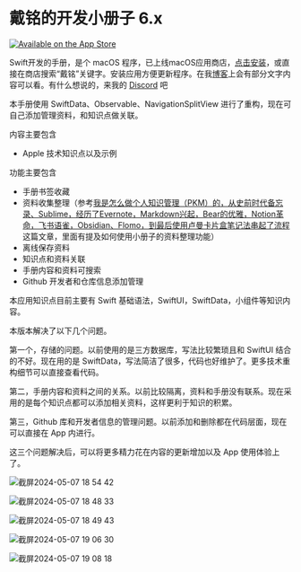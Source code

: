# 戴铭的开发小册子 6.x
[![Available on the App Store](https://ming1016.github.io/qdimg/badge-download-on-the-mac-app-store.svg)](https://apps.apple.com/cn/app/id1609702529)

Swift开发的手册，是个 macOS 程序，已上线macOS应用商店，[点击安装](https://apps.apple.com/cn/app/%E6%88%B4%E9%93%AD%E7%9A%84%E5%BC%80%E5%8F%91%E5%B0%8F%E5%86%8C%E5%AD%90/id1609702529?mt=12)，或直接在商店搜索“戴铭”关键字。安装应用方便更新程序。在我[博客](https://starming.com)上会有部分文字内容可以看。有什么想说的，来我的 [Discord](https://discord.gg/sBksuXjQmj) 吧

本手册使用 SwiftData、Observable、NavigationSplitView 进行了重构，现在可自己添加管理资料，和知识点做关联。

内容主要包含

- Apple 技术知识点以及示例

功能主要包含

- 手册书签收藏
- 资料收集整理（参考[我是怎么做个人知识管理（PKM）的，从史前时代备忘录、Sublime，经历了Evernote，Markdown兴起，Bear的优雅，Notion革命，飞书语雀，Obsidian、Flomo，到最后使用卢曼卡片盒笔记法串起了流程](https://mp.weixin.qq.com/s/PbUOxURK57eIeSnuE1mh4g)这篇文章，里面有提及如何使用小册子的资料整理功能）
- 离线保存资料
- 知识点和资料关联
- 手册内容和资料可搜索
- Github 开发者和仓库信息添加管理

本应用知识点目前主要有 Swift 基础语法，SwiftUI，SwiftData，小组件等知识内容。

本版本解决了以下几个问题。

第一个，存储的问题。以前使用的是三方数据库，写法比较繁琐且和 SwiftUI 结合的不好。现在用的是 SwiftData，写法简洁了很多，代码也好维护了。更多技术重构细节可以直接查看代码。

第二，手册内容和资料之间的关系。以前比较隔离，资料和手册没有联系。现在采用的是每个知识点都可以添加相关资料，这样更利于知识的积累。

第三，Github 库和开发者信息的管理问题。以前添加和删除都在代码层面，现在可以直接在 App 内进行。

这三个问题解决后，可以将更多精力花在内容的更新增加以及 App 使用体验上了。

![截屏2024-05-07 18 54 42](https://github.com/ming1016/SwiftPamphletApp/assets/251980/9514574b-0f20-4ff5-848c-9b5130f03b81)

![截屏2024-05-07 18 48 33](https://github.com/ming1016/SwiftPamphletApp/assets/251980/f748a32d-7f4d-4327-a4b5-97a65ca754ec)

![截屏2024-05-07 18 49 43](https://github.com/ming1016/SwiftPamphletApp/assets/251980/bb147ab7-5cbc-4263-a023-b924054a0f4b)

![截屏2024-05-07 19 06 30](https://github.com/ming1016/SwiftPamphletApp/assets/251980/f590cbe5-8a94-41e3-8260-6492e3acf46e)

![截屏2024-05-07 19 08 18](https://github.com/ming1016/SwiftPamphletApp/assets/251980/89b34786-44b1-4fcd-bdf6-8ad92ea80d4e)


